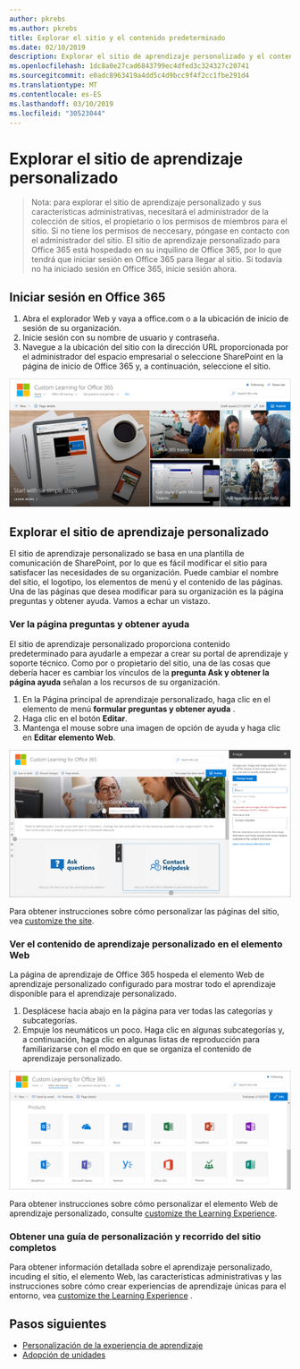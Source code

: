 ```yaml
---
author: pkrebs
ms.author: pkrebs
title: Explorar el sitio y el contenido predeterminado
ms.date: 02/10/2019
description: Explorar el sitio de aprendizaje personalizado y el contenido predeterminado
ms.openlocfilehash: 1dc8a0e27cad6843799ec4dfed3c324327c20741
ms.sourcegitcommit: e0adc8963419a4dd5c4d9bcc9f4f2cc1fbe291d4
ms.translationtype: MT
ms.contentlocale: es-ES
ms.lasthandoff: 03/10/2019
ms.locfileid: "30523044"
---
```

# <a name="explore-the-custom-learning-site"></a>Explorar el sitio de aprendizaje personalizado

> Nota: para explorar el sitio de aprendizaje personalizado y sus características administrativas, necesitará el administrador de la colección de sitios, el propietario o los permisos de miembros para el sitio. Si no tiene los permisos de neccesary, póngase en contacto con el administrador del sitio. El sitio de aprendizaje personalizado para Office 365 está hospedado en su inquilino de Office 365, por lo que tendrá que iniciar sesión en Office 365 para llegar al sitio. Si todavía no ha iniciado sesión en Office 365, inicie sesión ahora. 

## <a name="sign-in-to-office-365"></a>Iniciar sesión en Office 365 

1.  Abra el explorador Web y vaya a office.com o a la ubicación de inicio de sesión de su organización. 
2.  Inicie sesión con su nombre de usuario y contraseña.
3.  Navegue a la ubicación del sitio con la dirección URL proporcionada por el administrador del espacio empresarial o seleccione SharePoint en la página de inicio de Office 365 y, a continuación, seleccione el sitio. 

![CG-Introducing. png](media/cg-introducing.png)

## <a name="explore-the-custom-learning-site"></a>Explorar el sitio de aprendizaje personalizado

El sitio de aprendizaje personalizado se basa en una plantilla de comunicación de SharePoint, por lo que es fácil modificar el sitio para satisfacer las necesidades de su organización. Puede cambiar el nombre del sitio, el logotipo, los elementos de menú y el contenido de las páginas. Una de las páginas que desea modificar para su organización es la página preguntas y obtener ayuda. Vamos a echar un vistazo.

### <a name="view-the-ask-questions-and-get-help-page"></a>Ver la página preguntas y obtener ayuda

El sitio de aprendizaje personalizado proporciona contenido predeterminado para ayudarle a empezar a crear su portal de aprendizaje y soporte técnico. Como por o propietario del sitio, una de las cosas que debería hacer es cambiar los vínculos de la **pregunta Ask y obtener la página ayuda** señalan a los recursos de su organización. 

1.  En la Página principal de aprendizaje personalizado, haga clic en el elemento de menú **formular preguntas y obtener ayuda** .
2.  Haga clic en el botón **Editar**.
3.  Mantenga el mouse sobre una imagen de opción de ayuda y haga clic en **Editar elemento Web**.

![CG-Edithelp. png](media/cg-edithelp.png)

Para obtener instrucciones sobre cómo personalizar las páginas del sitio, vea [customize the site](custom_edithelp.md).

### <a name="view-the-custom-learning-content-in-the-web-part"></a>Ver el contenido de aprendizaje personalizado en el elemento Web
La página de aprendizaje de Office 365 hospeda el elemento Web de aprendizaje personalizado configurado para mostrar todo el aprendizaje disponible para el aprendizaje personalizado. 

1. Desplácese hacia abajo en la página para ver todas las categorías y subcategorías.
2. Empuje los neumáticos un poco. Haga clic en algunas subcategorías y, a continuación, haga clic en algunas listas de reproducción para familiarizarse con el modo en que se organiza el contenido de aprendizaje personalizado. 

![CG-gotoall. png](media/cg-gotoall.png)

Para obtener instrucciones sobre cómo personalizar el elemento Web de aprendizaje personalizado, consulte [customize the Learning Experience](custom_overview.md).

### <a name="get-a-complete-site-tour-and-customization-guidance"></a>Obtener una guía de personalización y recorrido del sitio completos
Para obtener información detallada sobre el aprendizaje personalizado, incuding el sitio, el elemento Web, las características administrativas y las instrucciones sobre cómo crear experiencias de aprendizaje únicas para el entorno, vea [customize the Learning Experience](custom_overview.md) .

## <a name="next-steps"></a>Pasos siguientes
- [Personalización de la experiencia de aprendizaje](custom_overview.md)
- [Adopción de unidades](driveadoption.md) 
